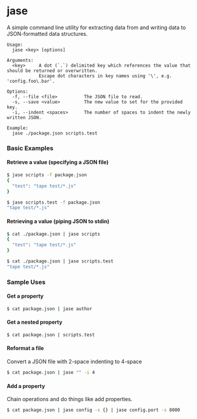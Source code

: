 jase
====

A simple command line utility for extracting data from and writing data to JSON-formatted data structures.

```
Usage:
  jase <key> [options]

Arguments:
  <key>     A dot (`.`) delimited key which references the value that should be returned or overwritten.
            Escape dot characters in key names using '\', e.g. 'config.foo\.bar'.

Options:
  -f, --file <file>          The JSON file to read.
  -s, --save <value>         The new value to set for the provided key.
  -i, --indent <spaces>      The number of spaces to indent the newly written JSON.

Example:
  jase ./package.json scripts.test

```

### Basic Examples

#### Retrieve a value (specifying a JSON file)
```bash
$ jase scripts -f package.json
{
  "test": "tape test/*.js"
}

$ jase scripts.test -f package.json
"tape test/*.js"
```

#### Retrieving a value (piping JSON to stdin)
```bash
$ cat ./package.json | jase scripts
{
  "test": "tape test/*.js"
}

$ cat ./package.json | jase scripts.test
"tape test/*.js"
```


### Sample Uses

#### Get a property
```bash
$ cat package.json | jase author
```

#### Get a nested property
```bash
$ cat package.json | scripts.test
```

#### Reformat a file
Convert a JSON file with 2-space indenting to 4-space
```bash
$ cat package.json | jase "" -i 4
```

#### Add a property
Chain operations and do things like add properties.
```bash
$ cat package.json | jase config -s {} | jase config.port -s 8000
```
